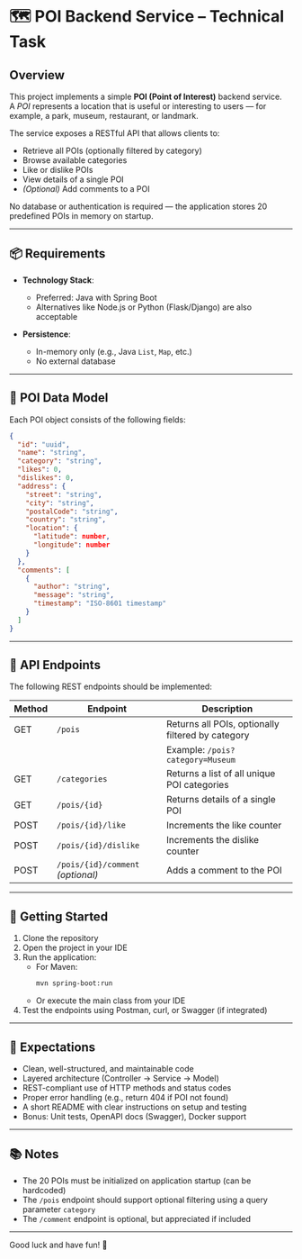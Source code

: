 # 🗺️ POI Backend Service – Technical Task

## Overview

This project implements a simple **POI (Point of Interest)** backend service.  
A *POI* represents a location that is useful or interesting to users — for example, a park, museum, restaurant, or landmark.

The service exposes a RESTful API that allows clients to:

- Retrieve all POIs (optionally filtered by category)
- Browse available categories
- Like or dislike POIs
- View details of a single POI
- *(Optional)* Add comments to a POI

No database or authentication is required — the application stores 20 predefined POIs in memory on startup.

---

## 📦 Requirements

- **Technology Stack**:  
  - Preferred: Java with Spring Boot  
  - Alternatives like Node.js or Python (Flask/Django) are also acceptable

- **Persistence**:  
  - In-memory only (e.g., Java `List`, `Map`, etc.)  
  - No external database

---

## 🧱 POI Data Model

Each POI object consists of the following fields:

```json
{
  "id": "uuid",
  "name": "string",
  "category": "string",
  "likes": 0,
  "dislikes": 0,
  "address": {
    "street": "string",
    "city": "string",
    "postalCode": "string",
    "country": "string",
    "location": {
      "latitude": number,
      "longitude": number
    }
  },
  "comments": [
    {
      "author": "string",
      "message": "string",
      "timestamp": "ISO-8601 timestamp"
    }
  ]
}
```
---

## 🔗 API Endpoints

The following REST endpoints should be implemented:

| Method | Endpoint                      | Description                                                   |
|--------|-------------------------------|---------------------------------------------------------------|
| GET    | `/pois`                       | Returns all POIs, optionally filtered by category             |
|        |                               | Example: `/pois?category=Museum`                              |
| GET    | `/categories`                | Returns a list of all unique POI categories                   |
| GET    | `/pois/{id}`                 | Returns details of a single POI                               |
| POST   | `/pois/{id}/like`            | Increments the like counter                                   |
| POST   | `/pois/{id}/dislike`         | Increments the dislike counter                                |
| POST   | `/pois/{id}/comment` *(optional)* | Adds a comment to the POI

---

## 🚀 Getting Started

1. Clone the repository
2. Open the project in your IDE
3. Run the application:
   - For Maven:
     ```bash
     mvn spring-boot:run
     ```
   - Or execute the main class from your IDE
4. Test the endpoints using Postman, curl, or Swagger (if integrated)

---

## 🧪 Expectations

- Clean, well-structured, and maintainable code
- Layered architecture (Controller → Service → Model)
- REST-compliant use of HTTP methods and status codes
- Proper error handling (e.g., return 404 if POI not found)
- A short README with clear instructions on setup and testing
- Bonus: Unit tests, OpenAPI docs (Swagger), Docker support

---

## 📚 Notes

- The 20 POIs must be initialized on application startup (can be hardcoded)
- The `/pois` endpoint should support optional filtering using a query parameter `category`
- The `/comment` endpoint is optional, but appreciated if included

---

Good luck and have fun! 🚀
